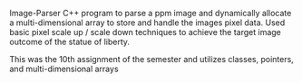 Image-Parser
C++ program to parse a ppm image and dynamically allocate a multi-dimensional array to store and handle the images pixel data. Used basic pixel scale up / scale down techniques to achieve the target image outcome of the statue of liberty.

This was the 10th assignment of the semester and utilizes classes, pointers, and multi-dimensional arrays
